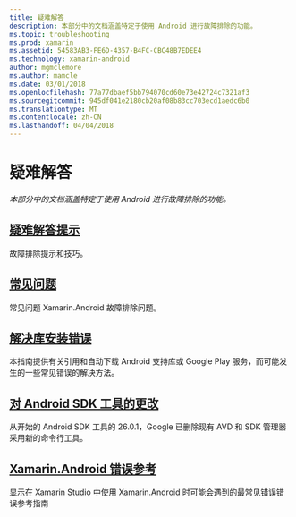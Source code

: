 ```yaml
---
title: 疑难解答
description: 本部分中的文档涵盖特定于使用 Android 进行故障排除的功能。
ms.topic: troubleshooting
ms.prod: xamarin
ms.assetid: 54583AB3-FE6D-4357-B4FC-CBC48B7EDEE4
ms.technology: xamarin-android
author: mgmclemore
ms.author: mamcle
ms.date: 03/01/2018
ms.openlocfilehash: 77a77dbaef5bb794070cd60e73e42724c7321af3
ms.sourcegitcommit: 945df041e2180cb20af08b83cc703ecd1aedc6b0
ms.translationtype: MT
ms.contentlocale: zh-CN
ms.lasthandoff: 04/04/2018
---
```

# <a name="troubleshooting"></a>疑难解答

_本部分中的文档涵盖特定于使用 Android 进行故障排除的功能。_

## <a name="troubleshooting-tipsandroidtroubleshootingtroubleshootingmd"></a>[疑难解答提示](~/android/troubleshooting/troubleshooting.md)

故障排除提示和技巧。


## <a name="frequently-asked-questionsquestionsindexmd"></a>[常见问题](questions/index.md)

常见问题 Xamarin.Android 故障排除问题。


## <a name="resolving-library-installation-errorsandroidtroubleshootingresolving-library-installation-errorsmd"></a>[解决库安装错误](~/android/troubleshooting/resolving-library-installation-errors.md)

本指南提供有关引用和自动下载 Android 支持库或 Google Play 服务，而可能发生的一些常见错误的解决方法。


## <a name="changes-to-the-android-sdk-toolingandroidtroubleshootingsdk-cli-tooling-changesmd"></a>[对 Android SDK 工具的更改](~/android/troubleshooting/sdk-cli-tooling-changes.md)

从开始的 Android SDK 工具的 26.0.1，Google 已删除现有 AVD 和 SDK 管理器采用新的命令行工具。


## <a name="xamarinandroid-errors-referenceandroidtroubleshootingerrorsmd"></a>[Xamarin.Android 错误参考](~/android/troubleshooting/errors.md)

显示在 Xamarin Studio 中使用 Xamarin.Android 时可能会遇到的最常见错误错误参考指南
